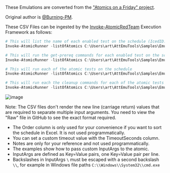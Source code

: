 These Emulations are converted from the ["Atomics on a Friday" project](https://github.com/Atomics-on-A-Friday/Emulation-Tools).

Original author is [@Burning-PM](https://github.com/burning-pm).

These CSV Files can be ingested by the [Invoke-AtomicRedTeam](https://github.com/redcanaryco/invoke-atomicredteam) Execution Framework as follows:

```powershell
# This will list the name of each enabled test on the schedule (IcedID.csv in the current directory)
Invoke-AtomicRunner -listOfAtomics C:\Users\art\AttEmuTools\Samples\Emulations\IcedID.csv -ShowDetailsBrief

# This will run the get-prereq commands for each enabled test on the schedule
Invoke-AtomicRunner -listOfAtomics C:\Users\art\AttEmuTools\Samples\Emulations\IcedID.csv -GetPrereqs

# This will run each of the atomic tests on the schedule
Invoke-AtomicRunner -listOfAtomics C:\Users\art\AttEmuTools\Samples\Emulations\IcedID.csv

# This will run each the cleanup commands for each of the atomic tests on the schedule
Invoke-AtomicRunner -listOfAtomics C:\Users\art\AttEmuTools\Samples\Emulations\IcedID.csv -Cleanup
```
![image](https://user-images.githubusercontent.com/22311332/226513002-41bc17bd-b77d-467c-956b-77ee65c9894c.png)

Note: The CSV files don't render the new line (carriage return) values that are required to separate multiple input arguments. You need to view the "Raw" file in GitHub to see the exact format required.

* The Order column is only used for your convenience if you want to sort the schedule in Excel. It is not used programmatically.
* You can set a custom timeout value with the TimeoutSeconds column.
* Notes are only for your reference and not used programmatically.
* The examples show how to pass custom InputArgs to the atomic.
* InputArgs are defined as Key=Value pairs, one Key=Value pair per line.
* Backslashes in InputArgs `\` must be escaped with a second backslash `\\`, for example in Windows file paths `C:\\Windows\\System32\\cmd.exe`
